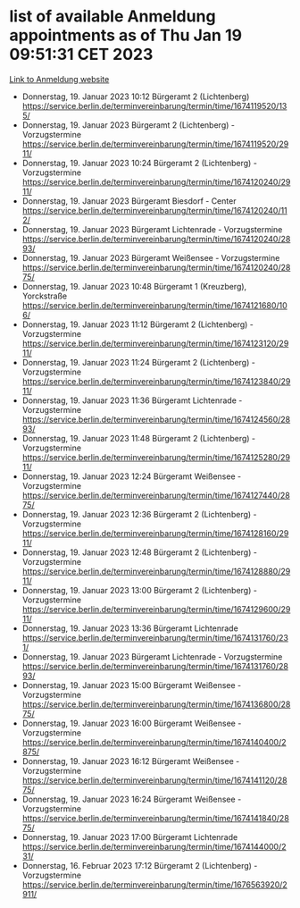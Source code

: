 # list of available Anmeldung appointments as of Thu Jan 19 09:51:31 CET 2023
[Link to Anmeldung website](https://service.berlin.de/terminvereinbarung/termin/tag.php?termin=0&anliegen[]=120686&dienstleisterlist=122210,122217,327316,122219,327312,122227,327314,122231,327346,122243,327348,122252,329742,122260,329745,122262,329748,122254,329751,122271,327278,122273,327274,122277,327276,330436,122280,327294,122282,327290,122284,327292,327539,122291,327270,122285,327266,122286,327264,122296,327268,150230,329760,122301,327282,122297,327286,122294,327284,122312,329763,122314,329775,122304,327330,122311,327334,122309,327332,122281,327352,122279,329772,122276,327324,122274,327326,122267,329766,122246,327318,122251,327320,122257,327322,122208,327298,122226,327300,121362,121364&herkunft=http%3A%2F%2Fservice.berlin.de%2Fdienstleistung%2F120686%2F)
- Donnerstag, 19. Januar 2023 10:12 Bürgeramt 2 (Lichtenberg) https://service.berlin.de/terminvereinbarung/termin/time/1674119520/135/
- Donnerstag, 19. Januar 2023  Bürgeramt 2 (Lichtenberg) - Vorzugstermine https://service.berlin.de/terminvereinbarung/termin/time/1674119520/2911/
- Donnerstag, 19. Januar 2023 10:24 Bürgeramt 2 (Lichtenberg) - Vorzugstermine https://service.berlin.de/terminvereinbarung/termin/time/1674120240/2911/
- Donnerstag, 19. Januar 2023  Bürgeramt Biesdorf - Center https://service.berlin.de/terminvereinbarung/termin/time/1674120240/112/
- Donnerstag, 19. Januar 2023  Bürgeramt Lichtenrade - Vorzugstermine https://service.berlin.de/terminvereinbarung/termin/time/1674120240/2893/
- Donnerstag, 19. Januar 2023  Bürgeramt Weißensee - Vorzugstermine https://service.berlin.de/terminvereinbarung/termin/time/1674120240/2875/
- Donnerstag, 19. Januar 2023 10:48 Bürgeramt 1 (Kreuzberg), Yorckstraße https://service.berlin.de/terminvereinbarung/termin/time/1674121680/106/
- Donnerstag, 19. Januar 2023 11:12 Bürgeramt 2 (Lichtenberg) - Vorzugstermine https://service.berlin.de/terminvereinbarung/termin/time/1674123120/2911/
- Donnerstag, 19. Januar 2023 11:24 Bürgeramt 2 (Lichtenberg) - Vorzugstermine https://service.berlin.de/terminvereinbarung/termin/time/1674123840/2911/
- Donnerstag, 19. Januar 2023 11:36 Bürgeramt Lichtenrade - Vorzugstermine https://service.berlin.de/terminvereinbarung/termin/time/1674124560/2893/
- Donnerstag, 19. Januar 2023 11:48 Bürgeramt 2 (Lichtenberg) - Vorzugstermine https://service.berlin.de/terminvereinbarung/termin/time/1674125280/2911/
- Donnerstag, 19. Januar 2023 12:24 Bürgeramt Weißensee - Vorzugstermine https://service.berlin.de/terminvereinbarung/termin/time/1674127440/2875/
- Donnerstag, 19. Januar 2023 12:36 Bürgeramt 2 (Lichtenberg) - Vorzugstermine https://service.berlin.de/terminvereinbarung/termin/time/1674128160/2911/
- Donnerstag, 19. Januar 2023 12:48 Bürgeramt 2 (Lichtenberg) - Vorzugstermine https://service.berlin.de/terminvereinbarung/termin/time/1674128880/2911/
- Donnerstag, 19. Januar 2023 13:00 Bürgeramt 2 (Lichtenberg) - Vorzugstermine https://service.berlin.de/terminvereinbarung/termin/time/1674129600/2911/
- Donnerstag, 19. Januar 2023 13:36 Bürgeramt Lichtenrade https://service.berlin.de/terminvereinbarung/termin/time/1674131760/231/
- Donnerstag, 19. Januar 2023  Bürgeramt Lichtenrade - Vorzugstermine https://service.berlin.de/terminvereinbarung/termin/time/1674131760/2893/
- Donnerstag, 19. Januar 2023 15:00 Bürgeramt Weißensee - Vorzugstermine https://service.berlin.de/terminvereinbarung/termin/time/1674136800/2875/
- Donnerstag, 19. Januar 2023 16:00 Bürgeramt Weißensee - Vorzugstermine https://service.berlin.de/terminvereinbarung/termin/time/1674140400/2875/
- Donnerstag, 19. Januar 2023 16:12 Bürgeramt Weißensee - Vorzugstermine https://service.berlin.de/terminvereinbarung/termin/time/1674141120/2875/
- Donnerstag, 19. Januar 2023 16:24 Bürgeramt Weißensee - Vorzugstermine https://service.berlin.de/terminvereinbarung/termin/time/1674141840/2875/
- Donnerstag, 19. Januar 2023 17:00 Bürgeramt Lichtenrade https://service.berlin.de/terminvereinbarung/termin/time/1674144000/231/
- Donnerstag, 16. Februar 2023 17:12 Bürgeramt 2 (Lichtenberg) - Vorzugstermine https://service.berlin.de/terminvereinbarung/termin/time/1676563920/2911/
